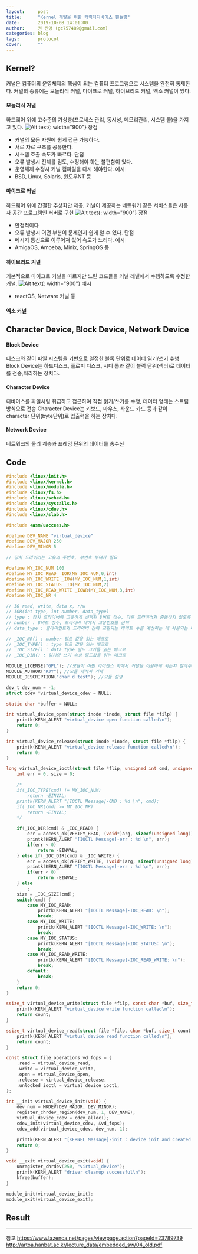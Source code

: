 ```yaml
---
layout:     post
title:      "Kernel 개발을 위한 캐릭터디바이스 핸들링"
date:       2019-10-08 14:01:00
author:     권 진영 (gc757489@gmail.com)
categories: blog
tags:       protocol
cover:      ""
---
```


## Kernel?

커널은 컴퓨터의 운영체제의 핵심이 되는 컴퓨터 프로그램으로 시스템을 완전히 통제한다.
커널의 종류에는 모놀리식 커널, 마이크로 커널, 하이브리드 커널, 엑소 커널이 있다.
#### 모놀리식 커널
하드웨어 위에 고수준의 가상층(프로세스 관리, 동시성, 메모리관리, 시스템 콜)을 가지고 있다.
![Alt text](/assets/monolithic.PNG){: width="900"}
장점
* 커널의 모든 자원에 쉽게 접근 가능하다.
* 서로 자료 구조를 공유한다.
* 시스템 호출 속도가 빠르다.
단점
* 오류 발생시 전체를 검토, 수정해야 하는 불편함이 있다.
* 운영체제 수정시 커널 컴파일을 다시 해야한다.
예시
* BSD, Linux, Solaris, 윈도우NT 등
#### 마이크로 커널
하드웨어 위에 간결한 추상화만 제공, 커널이 제공하는 네트워키 같은 서비스들은 사용자 공간 프로그램인 서버로 구현
![Alt text](/assets/micro.PNG){: width="900"}
장점
* 안정적이다
* 오류 발생시 어떤 부분이 문제인지 쉽게 알 수 있다.
단점
* 메시지 통신으로 이루어져 있어 속도가 느리다.
예시
* AmigaOS, Amoeba, Minix, SpringOS 등
#### 하이브리드 커널
기본적으로 마이크로 커널을 따르지만 느린 코드들을 커널 레벨에서 수행하도록 수정한 커널.
![Alt text](/assets/hybrid.PNG){: width="900"}
예시
* reactOS, Netware 커널 등
#### 엑소 커널

## Character Device, Block Device, Network Device

#### Block Device
디스크와 같이 파일 시스템을 기반으로 일정한 블록 단위로 데이터 읽기/쓰기 수행
Block Device는 하드디스크, 플로피 디스크, 시디 롬과 같이 블럭 단위(섹터)로 데이터를 전송,처리하는 장치다.
#### Character Device
디바이스를 파일처럼 취급하고 접근하여 직접 읽기/쓰기를 수행, 데이터 형태는 스트림방식으로 전송
Character Device는 키보드, 마우스, 사운드 카드 등과 같이 character 단위(byte단위)로 입출력을 하는 장치다.
#### Network Device
네트워크의 물리 계층과 프레임 단위의 데이터를 송수신


## Code

```C
#include <linux/init.h>
#include <linux/kernel.h>
#include <linux/module.h>
#include <linux/fs.h>
#include <linux/sched.h>
#include <linux/syscalls.h>
#include <linux/cdev.h>
#include <linux/slab.h>

#include <asm/uaccess.h>

#define DEV_NAME "virtual_device"
#define DEV_MAJOR 250
#define DEV_MINOR 5

// 장치 드라이버는 고유의 주번호, 부번호 부여가 필요

#define MY_IOC_NUM 100
#define MY_IOC_READ _IOR(MY_IOC_NUM,0,int)          
#define MY_IOC_WRITE _IOW(MY_IOC_NUM,1,int)         
#define MY_IOC_STATUS _IO(MY_IOC_NUM,2)             
#define MY_IOC_READ_WRITE _IOWR(MY_IOC_NUM,3,int)   
#define MY_IOC_NR 4

// IO read, write, data x, r/w
// IOR(int type, int number, data_type)
// type : 장치 드라이버에 고유하게 선택된 8비트 정수, 다른 드라이버와 충돌하지 않도록 선택
// number : 8비트 정수, 드라이버 내에서 고유번호를 선택
// data_type : 클라이언트와 드라이버 간에 교환되는 바이트 수를 계산하는 데 사용되는 데이터 타입

// _IOC_NR() : number 필드 값을 읽는 매크로
// _IOC_TYPE() : type 필드 값을 읽는 매크로
// _IOC_SIZE() : data_type 필드 크기를 읽는 매크로
// _IOC_DIR() : 읽기와 쓰기 속성 필드값을 읽는 매크로

MODULE_LICENSE("GPL"); //모듈이 어떤 라이센스 하에서 커널을 이용하게 되는지 알려주는 역할
MODULE_AUTHOR("KJY"); //모듈 제작자 기재
MODULE_DESCRIPTION("char d test"); //모듈 설명

dev_t dev_num = -1;
struct cdev *virtual_device_cdev = NULL;

static char *buffer = NULL;

int virtual_device_open(struct inode *inode, struct file *filp) {
    printk(KERN_ALERT "virtual_device open function called\n");
    return 0;
}

int virtual_device_release(struct inode *inode, struct file *filp) {
    printk(KERN_ALERT "virtual_device release function called\n");
    return 0;
}

long virtual_device_ioctl(struct file *flip, unsigned int cmd, unsigned long arg) {
    int err = 0, size = 0;

    /*
    if(_IOC_TYPE(cmd) != MY_IOC_NUM)
        return -EINVAL;
    printk(KERN_ALERT "[IOCTL Message]-CMD : %d \n", cmd);
    if(_IOC_NR(cmd) >= MY_IOC_NR)
        return -EINVAL;
    */

    if(_IOC_DIR(cmd) & _IOC_READ) {
        err = access_ok(VERIFY_READ, (void*)arg, sizeof(unsigned long));
        printk(KERN_ALERT "[IOCTL Message]-err : %d \n", err);
        if(err < 0)
            return -EINVAL;
    } else if(_IOC_DIR(cmd) & _IOC_WRITE) {
        err = access_ok(VERIFY_WRITE, (void*)arg, sizeof(unsigned long));
        printk(KERN_ALERT "[IOCTL Message]-err : %d \n", err);
        if(err < 0)
            return -EINVAL;
    } else
        ;
    size = _IOC_SIZE(cmd);
    switch(cmd) {
        case MY_IOC_READ:
            printk(KERN_ALERT "[IOCTL Message]-IOC_READ: \n");
            break;
        case MY_IOC_WRITE:
            printk(KERN_ALERT "[IOCTL Message]-IOC_WRITE: \n");
            break;
        case MY_IOC_STATUS:
            printk(KERN_ALERT "[IOCTL Message]-IOC_STATUS: \n");
            break;
        case MY_IOC_READ_WRITE:
            printk(KERN_ALERT "[IOCTL Message]-IOC_READ_WRITE: \n");
            break;
        default:
            break;
    }
    return 0;
}

ssize_t virtual_device_write(struct file *filp, const char *buf, size_t count, loff_t *f_pos) {
    printk(KERN_ALERT "virtual_device write function called\n");
    return count;
}

ssize_t virtual_device_read(struct file *filp, char *buf, size_t count, loff_t *f_pos) {
    printk(KERN_ALERT "virtual_device read function called\n");
    return count;
}

const struct file_operations vd_fops = {
    .read = virtual_device_read,
    .write = virtual_device_write,
    .open = virtual_device_open,
    .release = virtual_device_release,
    .unlocked_ioctl = virtual_device_ioctl,
};

int __init virtual_device_init(void) {
    dev_num = MKDEV(DEV_MAJOR, DEV_MINOR);
    register_chrdev_region(dev_num, 1, DEV_NAME);
    virtual_device_cdev = cdev_alloc();
    cdev_init(virtual_device_cdev, &vd_fops);
    cdev_add(virtual_device_cdev, dev_num, 1);

    printk(KERN_ALERT "[KERNEL Message]-init : device init and created dev =     [%d]\n", dev_num);
    return 0;
}

void __exit virtual_device_exit(void) {
    unregister_chrdev(250, "virtual_device");
    printk(KERN_ALERT "driver cleanup successful\n");
    kfree(buffer);
}

module_init(virtual_device_init);
module_exit(virtual_device_exit);
```
## Result

- - -
참고
https://www.lazenca.net/pages/viewpage.action?pageId=23789739
http://artoa.hanbat.ac.kr/lecture_data/embedded_sw/04_old.pdf
